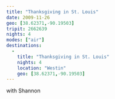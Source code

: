 ```yaml
---
title: "Thanksgiving in St. Louis"
date: 2009-11-26
geo: [38.62371,-90.19503]
tripit: 2662639
nights: 4
modes: ["air"]
destinations:
  -
    title: "Thanksgiving in St. Louis"
    nights: 4
    location: "Westin"
    geo: [38.62371,-90.19503]
---
```


with Shannon
